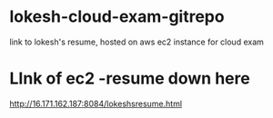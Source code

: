 # lokesh-cloud-exam-gitrepo
link to lokesh's resume, hosted on aws ec2 instance for cloud exam

# LInk of ec2 -resume down here
http://16.171.162.187:8084/lokeshsresume.html
